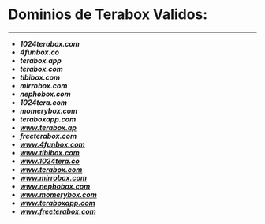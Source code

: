 

# Dominios de Terabox Validos: 
***
  
- _**1024terabox.com**_
- _**4funbox.co**_
- _**terabox.app**_
- _**terabox.com**_
- _**tibibox.com**_
- _**mirrobox.com**_
- _**nephobox.com**_
- _**1024tera.com**_
- _**momerybox.com**_
- _**teraboxapp.com**_
- _**www.terabox.ap**_
- _**freeterabox.com**_
- _**www.4funbox.com**_
- _**www.tibibox.com**_
- _**www.1024tera.co**_
- _**www.terabox.com**_
- _**www.mirrobox.com**_
- _**www.nephobox.com**_
- _**www.momerybox.com**_
- _**www.teraboxapp.com**_
- _**www.freeterabox.com**_